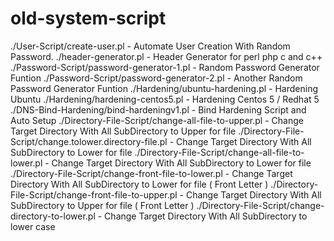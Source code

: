 # old-system-script

./User-Script/create-user.pl  - Automate User Creation With Random Password.
./header-generator.pl  - Header Generator for perl php c and c++
./Password-Script/password-generator-1.pl - Random Password Generator Funtion
./Password-Script/password-generator-2.pl - Another Random Password Generator Funtion
./Hardening/ubuntu-hardening.pl - Hardening Ubuntu 
./Hardening/hardening-centos5.pl  - Hardening Centos 5 / Redhat 5 
./DNS-Bind-Hardening/bind-hardeningv1.pl - Bind Hardening Script and Auto Setup
./Directory-File-Script/change-all-file-to-upper.pl - Change Target Directory With All SubDirectory to Upper for file
./Directory-File-Script/change.tolower.directory-file.pl - Change Target Directory With All SubDirectory to Lower for file
./Directory-File-Script/change-all-file-to-lower.pl - Change Target Directory With All SubDirectory to Lower for file
./Directory-File-Script/change-front-file-to-lower.pl - Change Target Directory With All SubDirectory to Lower for file ( Front Letter )
./Directory-File-Script/change-front-file-to-upper.pl - Change Target Directory With All SubDirectory to Upper for file ( Front Letter )
./Directory-File-Script/change-directory-to-lower.pl - Change Target Directory With All SubDirectory to lower case
